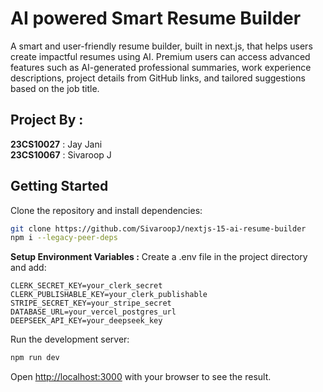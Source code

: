 # AI powered Smart Resume Builder

A smart and user-friendly resume builder, built in next.js, that helps users create impactful resumes using AI. Premium users can access advanced features such as AI-generated professional summaries, work experience descriptions, project details from GitHub links, and tailored suggestions based on the job title.

## Project By :
**23CS10027** : Jay Jani <br />
**23CS10067** : Sivaroop J <br />

## Getting Started

Clone the repository and install dependencies:

```bash
git clone https://github.com/SivaroopJ/nextjs-15-ai-resume-builder
npm i --legacy-peer-deps
```

**Setup Environment Variables :** Create a .env file in the project directory and add:
```env
CLERK_SECRET_KEY=your_clerk_secret
CLERK_PUBLISHABLE_KEY=your_clerk_publishable
STRIPE_SECRET_KEY=your_stripe_secret
DATABASE_URL=your_vercel_postgres_url
DEEPSEEK_API_KEY=your_deepseek_key
```

Run the development server:

```bash
npm run dev
```

Open [http://localhost:3000](http://localhost:3000) with your browser to see the result.
